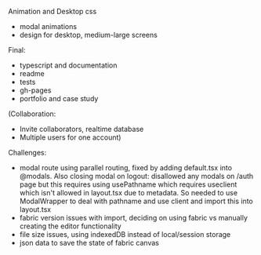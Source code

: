 Animation and Desktop css 
- modal animations
- design for desktop, medium-large screens

Final:
- typescript and documentation
- readme
- tests
- gh-pages
- portfolio and case study

(Collaboration: 
- Invite collaborators, realtime database
- Multiple users for one account)

Challenges:
- modal route using parallel routing, fixed by adding default.tsx into @modals. Also closing modal on logout: disallowed any modals on /auth page but this requires using usePathname which requires useclient which isn't allowed in layout.tsx due to metadata. So needed to use ModalWrapper to deal with pathname and use client and import this into layout.tsx
- fabric version issues with import, deciding on using fabric vs manually creating the editor functionality
- file size issues, using indexedDB instead of local/session storage
- json data to save the state of fabric canvas
